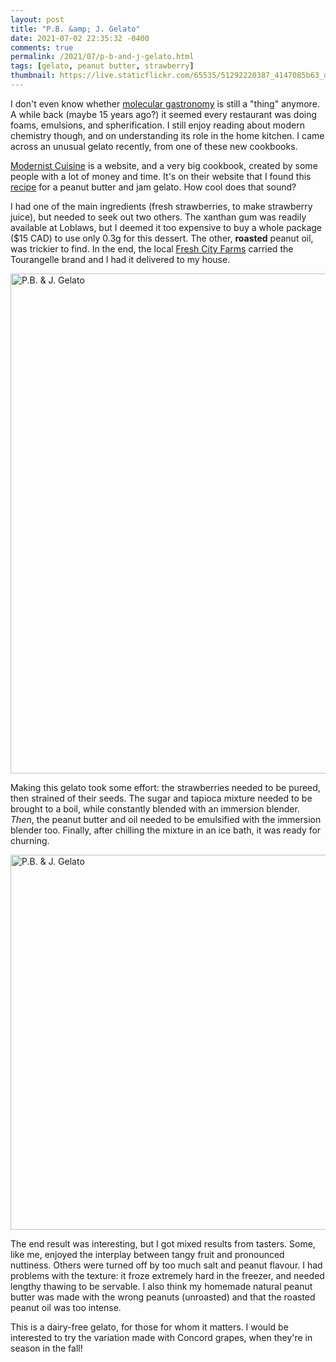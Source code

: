 ```yaml
---
layout: post
title: "P.B. &amp; J. Gelato"
date: 2021-07-02 22:35:32 -0400
comments: true
permalink: /2021/07/p-b-and-j-gelato.html
tags: [gelato, peanut butter, strawberry]
thumbnail: https://live.staticflickr.com/65535/51292220387_4147085b63_q.jpg
---
```


I don't even know whether [molecular gastronomy](https://en.wikipedia.org/wiki/Molecular_gastronomy) 
is still a "thing" anymore. A while back (maybe 15 years ago?) it seemed every restaurant
was doing foams, emulsions, and spherification. I still enjoy reading about 
modern chemistry though, and on understanding its role in the home kitchen. 
I came across an unusual gelato recently, from one of these new cookbooks.

[Modernist Cuisine](https://modernistcuisine.com/) is a website, and a very big
cookbook, created by some people with a lot of money and time. It's on their
website that I found this [recipe](https://modernistcuisine.com/recipes/p-b-j-gelato/) 
for a peanut butter and jam gelato. How cool does that sound?

I had one of the main ingredients (fresh strawberries, to make strawberry juice), 
but needed to seek out two others. The xanthan gum was readily available at Loblaws, but
I deemed it too expensive to buy a whole package ($15 CAD) to use only 0.3g for
this dessert. The other, **roasted** peanut oil, was trickier to find. In the end, 
the local [Fresh City Farms](https://www.freshcityfarms.com/) carried the Tourangelle
brand and I had it delivered to my house.

<a data-flickr-embed="true" href="https://www.flickr.com/photos/gnuf/51292220387/in/dateposted/" title="P.B. &amp; J. Gelato"><img src="https://live.staticflickr.com/65535/51292220387_4147085b63_c.jpg" width="600" height="800" alt="P.B. &amp; J. Gelato"></a><script async src="//embedr.flickr.com/assets/client-code.js" charset="utf-8"></script>

Making this gelato took some effort: the strawberries needed to be pureed, then 
strained of their seeds. The sugar and tapioca mixture needed to be brought to
a boil, while constantly blended with an immersion blender. _Then_, the 
peanut butter and oil needed to be emulsified with the immersion blender too.
Finally, after chilling the mixture in an ice bath, it was ready for churning.

<a data-flickr-embed="true" href="https://www.flickr.com/photos/gnuf/51293970330/in/photostream/" title="P.B. &amp; J. Gelato"><img src="https://live.staticflickr.com/65535/51293970330_e4a0649f2b_c.jpg" width="800" height="600" alt="P.B. &amp; J. Gelato"></a><script async src="//embedr.flickr.com/assets/client-code.js" charset="utf-8"></script>

The end result was interesting, but I got mixed results from tasters. Some, like me,
enjoyed the interplay between tangy fruit and pronounced nuttiness. Others were
turned off by too much salt and peanut flavour. I had problems with the texture:
it froze extremely hard in the freezer, and needed lengthy thawing to be servable.
I also think my homemade natural peanut butter was made with the wrong peanuts 
(unroasted) and that the roasted peanut oil was too intense.

This is a dairy-free gelato, for those for whom it matters. I would be interested 
to try the variation made with Concord grapes, when they're in season in the fall!


